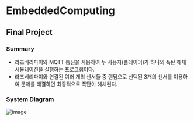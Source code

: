 # EmbeddedComputing

## Final Project
### Summary
- 라즈베리파이와 MQTT 통신을 사용하여 두 사용자(플레이어)가 하나의 폭탄 해체 시뮬레이션을 실행하는 프로그램이다.
- 라즈베리파이와 연결된 여러 개의 센서들 중 랜덤으로 선택된 3개의 센서를 이용하여 문제를 해결하면 최종적으로 폭탄이 해체된다.
### System Diagram
![image](https://user-images.githubusercontent.com/39904216/90207113-6f8c3200-de20-11ea-9e68-644bb8b3549a.png)
